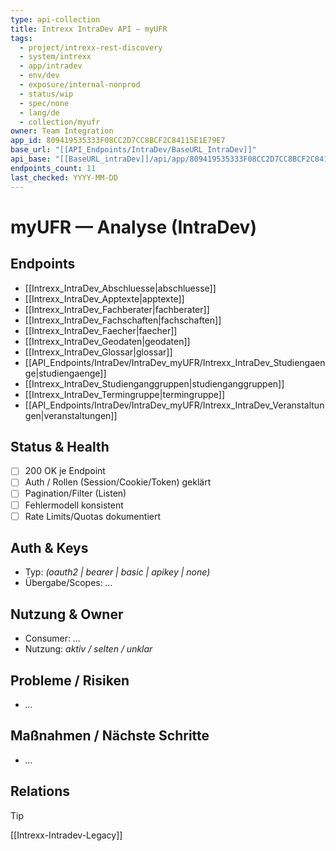 ```yaml
---
type: api-collection
title: Intrexx IntraDev API — myUFR
tags:
  - project/intrexx-rest-discovery
  - system/intrexx
  - app/intradev
  - env/dev
  - exposure/internal-nonprod
  - status/wip
  - spec/none
  - lang/de
  - collection/myufr
owner: Team Integration
app_id: 809419535333F08CC2D7CC8BCF2C84115E1E79E7
base_url: "[[API_Endpoints/IntraDev/BaseURL_IntraDev]]"
api_base: "[[BaseURL_intraDev]]/api/app/809419535333F08CC2D7CC8BCF2C84115E1E79E7"
endpoints_count: 11
last_checked: YYYY-MM-DD
---
```


# myUFR — Analyse (IntraDev)

## Endpoints
- [[Intrexx_IntraDev_Abschluesse|abschluesse]]
- [[Intrexx_IntraDev_Apptexte|apptexte]]
- [[Intrexx_IntraDev_Fachberater|fachberater]]
- [[Intrexx_IntraDev_Fachschaften|fachschaften]]
- [[Intrexx_IntraDev_Faecher|faecher]]
- [[Intrexx_IntraDev_Geodaten|geodaten]]
- [[Intrexx_IntraDev_Glossar|glossar]]
- [[API_Endpoints/IntraDev/IntraDev_myUFR/Intrexx_IntraDev_Studiengaenge|studiengaenge]]
- [[Intrexx_IntraDev_Studienganggruppen|studienganggruppen]]
- [[Intrexx_IntraDev_Termingruppe|termingruppe]]
- [[API_Endpoints/IntraDev/IntraDev_myUFR/Intrexx_IntraDev_Veranstaltungen|veranstaltungen]]


## Status & Health
- [ ] 200 OK je Endpoint
- [ ] Auth / Rollen (Session/Cookie/Token) geklärt
- [ ] Pagination/Filter (Listen)
- [ ] Fehlermodell konsistent
- [ ] Rate Limits/Quotas dokumentiert

## Auth & Keys
- Typ: _(oauth2 | bearer | basic | apikey | none)_  
- Übergabe/Scopes: _…_

## Nutzung & Owner
- Consumer: _…_  
- Nutzung: _aktiv / selten / unklar_

## Probleme / Risiken
- _…_

## Maßnahmen / Nächste Schritte
- _…_

## Relations
> [!tip]
> [[Intrexx-Intradev-Legacy]]
